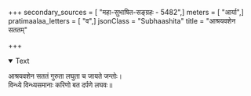 +++
secondary_sources = [ "महा-सुभाषित-सङ्ग्रहः - 5482",]
meters = [ "आर्या",]
pratimaalaa_letters = [ "व",]
jsonClass = "Subhaashita"
title = "आश्रयवशेन सततम्"

+++

<details open><summary>Text</summary>

आश्रयवशेन सततं गुरुता लघुता च जायते जन्तोः।  
विन्ध्ये विन्ध्यसमानाः करिणो बत दर्पणे लघवः॥
</details>
